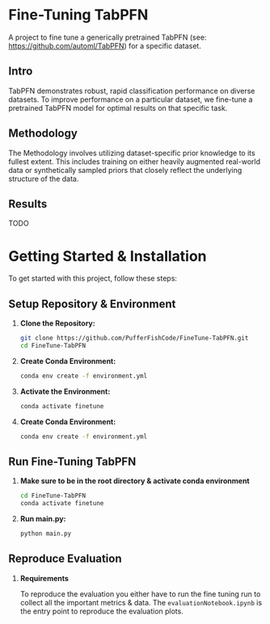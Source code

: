 # Fine-Tuning TabPFN 
A project to fine tune a generically pretrained TabPFN (see: https://github.com/automl/TabPFN) for a specific dataset. 
## Intro
TabPFN demonstrates robust, rapid classification performance on diverse datasets. To improve performance on a particular dataset, we fine-tune a pretrained TabPFN model for optimal results on that specific task.
## Methodology 
The Methodology involves utilizing dataset-specific prior knowledge to its fullest extent. This includes training on either heavily augmented real-world data or synthetically sampled priors that closely reflect the underlying structure of the data.
## Results 
TODO 
# Getting Started & Installation  
To get started with this project, follow these steps:

## Setup Repository & Environment
1. **Clone the Repository:**
   ```bash
   git clone https://github.com/PufferFishCode/FineTune-TabPFN.git
   cd FineTune-TabPFN
2. **Create Conda Environment:**
    ```bash
   conda env create -f environment.yml
3. **Activate the Environment:**
    ```bash
   conda activate finetune

4. **Create Conda Environment:**
    ```bash
   conda env create -f environment.yml

## Run Fine-Tuning TabPFN

1. **Make sure to be in the root directory & activate conda environment**
    ```bash
   cd FineTune-TabPFN
   conda activate finetune 

2. **Run main.py:**
    ```bash
   python main.py

## Reproduce Evaluation 

1. **Requirements**

    To reproduce the evaluation you either have to run the fine tuning run to collect all the important metrics & data. The ``evaluationNotebook.ipynb`` is the entry point to reproduce the evaluation plots. 

 
